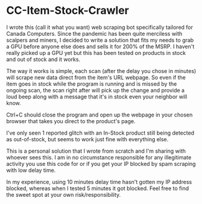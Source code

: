 # CC-Item-Stock-Crawler

I wrote this (call it what you want) web scraping bot specifically tailored for Canada Computers. Since the pandemic has been quite merciless with scalpers and miners, I decided to write a solution that fits my needs to grab a GPU before anyone else does and sells it for 200% of the MSRP. 
I haven't really picked up a GPU yet but this has been tested on products in stock and out of stock and it works.

The way it works is simple, each scan (after the delay you chose in minutes) will scrape new data direct from the item's URL webpage. So even if the item goes in stock while the program is running and is missed by the ongoing scan, the scan right after will pick up the change and provide a loud beep along with a message that it's in stock even your neighbor will know.

Ctrl+C should close the program and open up the webpage in your chosen browser that takes you direct to the product's page.

I've only seen 1 reported glitch with an In-Stock product still being detected as out-of-stock, but seems to work just fine with everything else.

This is a personal solution that I wrote from scratch and I'm sharing with whoever sees this. I am in no circumstance responsible for any illegitimate activity you use this code for or if you get your IP blocked by spam scraping with low delay time.

In my experience, using 10 minutes delay time hasn't gotten my IP address blocked, whereas when I tested 5 minutes it got blocked. Feel free to find the sweet spot at your own risk/responsibility. 
